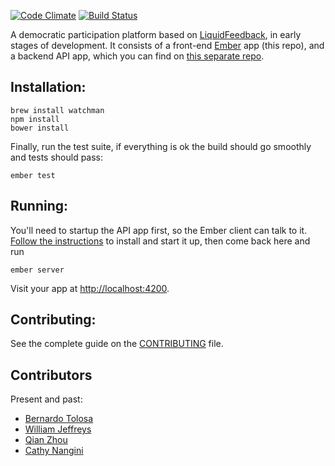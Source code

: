 [![Code Climate](https://codeclimate.com/github/oliverbarnes/participate/badges/gpa.svg)](https://codeclimate.com/github/oliverbarnes/participate) [![Build Status](https://travis-ci.org/oliverbarnes/participate.svg?branch=master)](https://travis-ci.org/oliverbarnes/participate) 

A democratic participation platform based on [LiquidFeedback](http://liquidfeedback.org), in early stages of development. It consists of a front-end [Ember](http://emberjs.com) app (this repo), and a backend API app, which you can find on [this separate repo](http://github.com/oliverbarnes/participate-api).

Installation:
-------------

```
brew install watchman
npm install
bower install
```

Finally, run the test suite, if everything is ok the build should go smoothly and tests should pass:

```
ember test
```

Running:
-------

You'll need to startup the API app first, so the Ember client can talk to it. [Follow the instructions](https://github.com/oliverbarnes/participate-api#bootstrapping-the-project) to install  and start it up, then come back here and run

```
ember server
```

Visit your app at [http://localhost:4200](http://localhost:4200). 

Contributing:
-------------

See the complete guide on the [CONTRIBUTING](CONTRIBUTING.md) file.

Contributors
------------
Present and past:

- [Bernardo Tolosa](https://github.com/BernardTolosajr)
- [William Jeffreys](https://github.com/williamcodes)
- [Qian Zhou](https://github.com/qianfinland)
- [Cathy Nangini](https://github.com/KatiRG)
